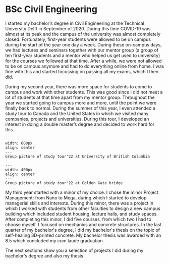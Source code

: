 # BSc Civil Engineering

I started my bachelor’s degree in Civil Engineering at the Technical University Delft in September of 2020. During this time COVID-19 was almost at its peak and the campus of the university was almost completely closed. Fortunately, first-year students were allowed to be on campus during the start of the year one day a week. During these on-campus days, we had lectures and seminars together with our mentor group (a group of ten first-year students and a mentor who helped us get used to university) for the courses we followed at that time. After a while, we were not allowed to be on campus anymore and had to do everything online from home. I was fine with this and started focussing on passing all my exams, which I then did.

During my second year, there was more space for students to come to campus and work with other students. This was good since I did not meet a lot of students at that time apart from my mentor group. Throughout the year we started going to campus more and more, until the point we were finally back to normal. During the summer of this year, I even attended a study tour to Canada and the United States in which we visited many companies, projects and universities. During this tour, I developed an interest in doing a double master’s degree and decided to work hard for this.

```{figure} ../figures/BSc/IR22_Vancouver.jpg
---
width: 600px
align: center
---
Group picture of study tour'22 at University of British Columbia
```

```{figure} ../figures/BSc/IR22_San_Francisco.jpg
---
width: 400px
align: center
---
Group picture of study tour'22 at Golden Gate bridge
```

My third year started with a minor of my choice. I chose the minor Project Management: from Nano to Mega, during which I started to develop managerial skills and interests. During this minor, there was a project in which I worked with students from other faculties to design a new campus building which included student housing, lecture halls, and study spaces. After completing this minor, I did five courses, from which two I had to choose myself. I focused on mechanics and concrete structures. In the last quarter of my bachelor's degree, I did my bachelor's thesis on the topic of self-healing 3D-printed concrete. My bachelor thesis was awarded with an 8.5 which concluded my cum laude graduation.

The next sections show you a selection of projects I did during my bachelor's degree and also my thesis.